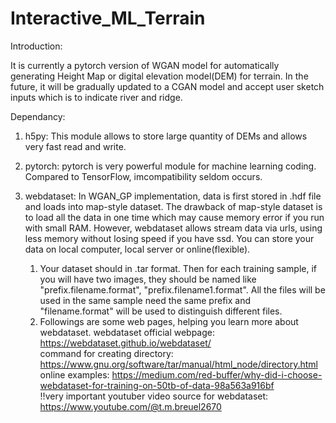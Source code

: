 # Interactive_ML_Terrain

Introduction:

It is currently a pytorch version of WGAN model for automatically generating Height Map or digital elevation model(DEM) for terrain. In the future, it will be gradually updated to a CGAN model and accept user sketch inputs which is to indicate river and ridge. 

Dependancy:

1. h5py: This module allows to store large quantity of DEMs and allows very fast read and write.
   
2. pytorch: pytorch is very powerful module for machine learning coding. Compared to TensorFlow,       imcompatibility seldom occurs.

3. webdataset: In WGAN_GP implementation, data is first stored in .hdf file and loads into map-style dataset. The drawback of map-style dataset is to load all the data in one time which may cause memory error if you run with small RAM. However, webdataset allows stream data via urls, using less memory without losing speed if you have ssd. You can store your data on local computer, local server or online(flexible).
     1) Your dataset should in .tar format. Then for each training sample, if you will have two images, they should be named like "prefix.filename.format",          "prefix.filename1.format". All the files will be used in the same sample need the same prefix and "filename.format" will be used to distinguish different files.
     2) Followings are some web pages, helping you learn more about webdataset. 
        webdataset official webpage: https://webdataset.github.io/webdataset/ \
        command for creating directory: https://www.gnu.org/software/tar/manual/html_node/directory.html \
        online examples: https://medium.com/red-buffer/why-did-i-choose-webdataset-for-training-on-50tb-of-data-98a563a916bf \
        !!very important youtuber video source for webdataset: https://www.youtube.com/@t.m.breuel2670
